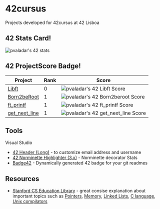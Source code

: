 # 42cursus
Projects developed for 42cursus at 42 Lisboa


## 42 Stats Card!

![pvaladar's 42 stats](https://badge42.vercel.app/api/v2/cl34ggaad004009jmq2lkluen/stats?cursusId=21&coalitionId=112)


## 42 ProjectScore Badge!

| Project | Rank | Score |
| ------ | ------ | ------ |
| [Libft](https://github.com/pvaladares/42cursus-00-Libft) | 0 | ![pvaladar's 42 Libft Score](https://badge42.vercel.app/api/v2/cl34ggaad004009jmq2lkluen/project/2497527) |
| [Born2beRoot](https://github.com/pvaladares/42cursus-01-Born2BeRoot) | 1 | ![pvaladar's 42 Born2beroot Score](https://badge42.vercel.app/api/v2/cl34ggaad004009jmq2lkluen/project/2528405) |
| [ft_printf](https://github.com/pvaladares/42cursus-01-ft_printf) | 1 | ![pvaladar's 42 ft_printf Score](https://badge42.vercel.app/api/v2/cl34ggaad004009jmq2lkluen/project/2528591) |
| [get_next_line](https://github.com/pvaladares/42cursus-01-get_next_line) | 1 | ![pvaladar's 42 get_next_line Score](https://badge42.vercel.app/api/v2/cl34ggaad004009jmq2lkluen/project/2528592) |


## Tools

Visual Studio
* [42 Header (Long)](https://marketplace.visualstudio.com/items?itemName=secondfry.42header-long) - to customize email address and username
* [42 Norminette Highlighter (3.x)](https://marketplace.visualstudio.com/items?itemName=MariusvanWijk-JoppeKoers.codam-norminette-3) - Norminette decorator
Stats
* [Badge42](https://badge42.vercel.app/) - Dynamically generated 42 badge for your git readmes

## Resources

* [Stanford CS Education Library](http://cslibrary.stanford.edu) - great consise explanation about important topics such as [Pointers](http://cslibrary.stanford.edu/106/), [Memory](http://cslibrary.stanford.edu/102/), [Linked Lists](http://cslibrary.stanford.edu/103/), [C language](http://cslibrary.stanford.edu/101/), [Unix compilators](http://cslibrary.stanford.edu/107/)
